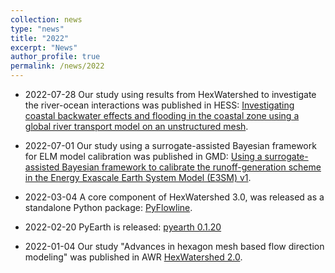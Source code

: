 ```yaml
---
collection: news
type: "news"
title: "2022"
excerpt: "News"
author_profile: true
permalink: /news/2022
---
```



* 2022-07-28 Our study using results from HexWatershed to investigate the river-ocean interactions was published in HESS: [Investigating coastal backwater effects and flooding in the coastal zone using a global river transport model on an unstructured mesh](https://hess.copernicus.org/preprints/hess-2022-251/).

* 2022-07-01 Our study using a surrogate-assisted Bayesian framework for ELM model calibration was published in GMD: [Using a surrogate-assisted Bayesian framework to calibrate the runoff-generation scheme in the Energy Exascale Earth System Model (E3SM) v1](https://gmd.copernicus.org/articles/15/5021/2022/gmd-15-5021-2022.html).

* 2022-03-04 A core component of HexWatershed 3.0, was released as a standalone Python package: [PyFlowline](https://anaconda.org/conda-forge/pyflowline/).

* 2022-02-20 PyEarth is released:
[pyearth 0.1.20](https://anaconda.org/conda-forge/pyearth)

* 2022-01-04 Our study "Advances in hexagon mesh based flow direction modeling" was published in AWR [HexWatershed 2.0](https://doi.org/10.1016/j.advwatres.2021.104099).
